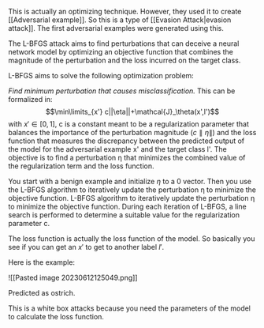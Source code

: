 This is actually an optimizing technique. However, they used it to create [[Adversarial example]]. So this is a type of [[Evasion Attack|evasion attack]]. The first adversarial examples were generated using this. 

The L-BFGS attack aims to find perturbations that can deceive a neural network model by optimizing an objective function that combines the magnitude of the perturbation and the loss incurred on the target class.

L-BFGS aims to solve the following optimization problem:

*Find minimum perturbation that causes misclassification.* This can be formalized in:
$$\min\limits_{x'}  c||\eta||+\mathcal{J}_\theta(x',l')$$ with $x' \in [0,1]$, c is a constant meant to be a regularization parameter that balances the importance of the perturbation magnitude $(c∥η∥)$ and the loss function that measures the discrepancy between the predicted output of the model for the adversarial example x' and the target class l'. The objective is to find a perturbation η that minimizes the combined value of the regularization term and the loss function.


You start with a benign example and initialize $\eta$ to a 0 vector. Then you use the L-BFGS algorithm to iteratively update the perturbation η to minimize the objective function. L-BFGS algorithm to iteratively update the perturbation η to minimize the objective function. 
During each iteration of L-BFGS, a line search is performed to determine a suitable value for the regularization parameter c.

The loss function is actually the loss function of the model. So basically you see if you can get an $x'$ to get to another label $l'$. 

Here is the example: 

![[Pasted image 20230612125049.png]]

Predicted as ostrich.

This is a white box attacks because you need the parameters of the model to calculate the loss function. 